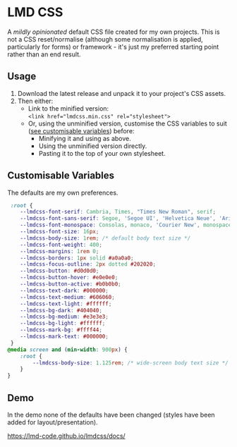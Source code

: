 # LMD CSS

A *mildly opinionated* default CSS file created for my own projects. This is not a CSS reset/normalise (although some normalisation is applied, particularly for forms) or framework - it's just my preferred starting point rather than an end result.

## Usage

1. Download the latest release and unpack it to your project's CSS assets.
2. Then either:
    - Link to the minified version:\
    `<link href="lmdcss.min.css" rel="stylesheet">`
    - Or, using the unminified version, customise the CSS variables to suit ([see customisable variables](#customisable-variables)) before:
        - Minifying it and using as above.
        - Using the unminified version directly.
        - Pasting it to the top of your own stylesheet.

## Customisable Variables

The defaults are my own preferences.

```css
 :root {
    --lmdcss-font-serif: Cambria, Times, "Times New Roman", serif;
    --lmdcss-font-sans-serif: Segoe, 'Segoe UI', 'Helvetica Neue', 'Arial Nova', Helvetica, Arial, sans-serif; 
    --lmdcss-font-monospace: Consolas, monaco, 'Courier New', monospace;
    --lmdcss-font-size: 16px;
    --lmdcss-body-size: 1rem; /* default body text size */
    --lmdcss-font-weight: 400;
    --lmdcss-margins: 1rem 0;
    --lmdcss-borders: 1px solid #a0a0a0;
    --lmdcss-focus-outline: 2px dotted #202020;
    --lmdcss-button: #d0d0d0;
    --lmdcss-button-hover: #e0e0e0;
    --lmdcss-button-active: #b0b0b0;
    --lmdcss-text-dark: #000000;
    --lmdcss-text-medium: #606060;
    --lmdcss-text-light: #ffffff;
    --lmdcss-bg-dark: #404040;
    --lmdcss-bg-medium: #e3e3e3;
    --lmdcss-bg-light: #ffffff;
    --lmdcss-mark-bg: #ffff44;
    --lmdcss-mark-text: #000000;
 }
@media screen and (min-width: 900px) {
    :root {
        --lmdcss-body-size: 1.125rem; /* wide-screen body text size */
    }
}
```

## Demo

In the demo none of the defaults have been changed (styles have been added for layout/presentation).

<https://lmd-code.github.io/lmdcss/docs/>
